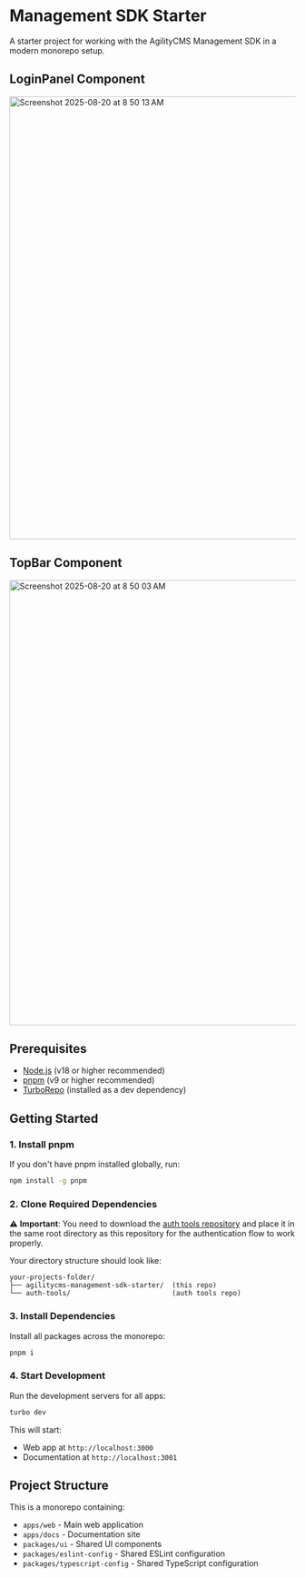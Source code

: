 # Management SDK Starter

A starter project for working with the AgilityCMS Management SDK in a modern monorepo setup.

## LoginPanel Component
<img width="1873" height="780" alt="Screenshot 2025-08-20 at 8 50 13 AM" src="https://github.com/user-attachments/assets/75146fe1-316d-43f0-8171-faf49683d83e" />

## TopBar Component
<img width="1870" height="784" alt="Screenshot 2025-08-20 at 8 50 03 AM" src="https://github.com/user-attachments/assets/8a9b92c1-7b6f-4fe2-b2dc-0e00c879d999" />

## Prerequisites

- [Node.js](https://nodejs.org/) (v18 or higher recommended)
- [pnpm](https://pnpm.io/) (v9 or higher recommended)
- [TurboRepo](https://turbo.build/) (installed as a dev dependency)

## Getting Started

### 1. Install pnpm

If you don't have pnpm installed globally, run:

```bash
npm install -g pnpm
```

### 2. Clone Required Dependencies

⚠️ **Important**: You need to download the [auth tools repository](https://github.com/agilitycms/auth-tools) and place it in the same root directory as this repository for the authentication flow to work properly.

Your directory structure should look like:
```
your-projects-folder/
├── agilitycms-management-sdk-starter/  (this repo)
└── auth-tools/                         (auth tools repo)
```

### 3. Install Dependencies

Install all packages across the monorepo:

```bash
pnpm i
```

### 4. Start Development

Run the development servers for all apps:

```bash
turbo dev
```

This will start:
- Web app at `http://localhost:3000`
- Documentation at `http://localhost:3001`

## Project Structure

This is a monorepo containing:
- `apps/web` - Main web application
- `apps/docs` - Documentation site
- `packages/ui` - Shared UI components
- `packages/eslint-config` - Shared ESLint configuration
- `packages/typescript-config` - Shared TypeScript configuration
